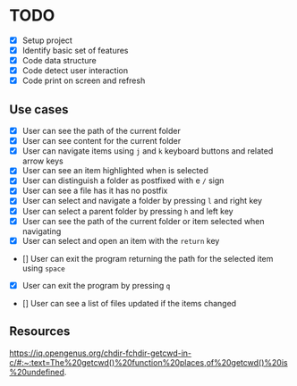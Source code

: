 # TODO

- [x] Setup project
- [x] Identify basic set of features
- [x] Code data structure
- [x] Code detect user interaction
- [x] Code print on screen and refresh

## Use cases
- [x] User can see the path of the current folder
- [x] User can see content for the current folder
- [x] User can navigate items using `j` and `k` keyboard buttons and related arrow keys
- [x] User can see an item highlighted when is selected
- [x] User can distinguish a folder as postfixed with e `/` sign
- [x] User can see a file has it has no postfix
- [x] User can select and navigate a folder by pressing `l`  and right key
- [x] User can select a parent folder by pressing `h` and left key
- [x] User can see the path of the current folder or item selected when navigating
- [x] User can select and open an item with the `return` key
- [] User can exit the program returning the path for the selected item using `space` 
- [x] User can exit the program by pressing `q`
- [] User can see a list of files updated if the items changed

## Resources
https://iq.opengenus.org/chdir-fchdir-getcwd-in-c/#:~:text=The%20getcwd()%20function%20places,of%20getcwd()%20is%20undefined.